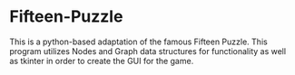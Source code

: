 # Fifteen-Puzzle
This is a python-based adaptation of the famous Fifteen Puzzle. This program utilizes Nodes and Graph data structures for functionality as well as tkinter in order to create the GUI for the game. 
